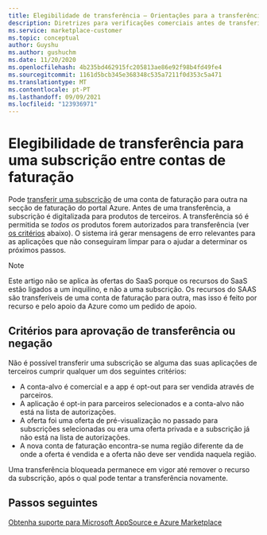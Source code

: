 ```yaml
---
title: Elegibilidade de transferência – Orientações para a transferência de uma subscrição entre contas de faturação, Azure Marketplace
description: Diretrizes para verificações comerciais antes de transferir uma subscrição entre contas de faturação no portal Azure.
ms.service: marketplace-customer
ms.topic: conceptual
author: Guyshu
ms.author: gushuchm
ms.date: 11/20/2020
ms.openlocfilehash: 4b235bd462915fc205813ae86e92f98b4fd49fe4
ms.sourcegitcommit: 1161d5bcb345e368348c535a7211f0d353c5a471
ms.translationtype: MT
ms.contentlocale: pt-PT
ms.lasthandoff: 09/09/2021
ms.locfileid: "123936971"
---
```

# <a name="transfer-eligibility-for-a-subscription-between-billing-accounts"></a>Elegibilidade de transferência para uma subscrição entre contas de faturação

Pode [transferir uma subscrição](/azure/cost-management-billing/understand/subscription-transfer) de uma conta de faturação para outra na secção de faturação do portal Azure. Antes de uma transferência, a subscrição é digitalizada para produtos de terceiros. A transferência só é permitida se *todos os* produtos forem autorizados para transferência (ver [os critérios](#criteria-for-transfer-approval-or-denial) abaixo). O sistema irá gerar mensagens de erro relevantes para as aplicações que não conseguiram limpar para o ajudar a determinar os próximos passos.

> [!NOTE]
> Este artigo não se aplica às ofertas do SaaS porque os recursos do SaaS estão ligados a um inquilino, e não a uma subscrição. Os recursos do SAAS são transferíveis de uma conta de faturação para outra, mas isso é feito por recurso e pelo apoio da Azure como um pedido de apoio.

## <a name="criteria-for-transfer-approval-or-denial"></a>Critérios para aprovação de transferência ou negação

Não é possível transferir uma subscrição se alguma das suas aplicações de terceiros cumprir qualquer um dos seguintes critérios:

- A conta-alvo é comercial e a app é opt-out para ser vendida através de parceiros.
- A aplicação é opt-in para parceiros selecionados e a conta-alvo não está na lista de autorizações.
- A oferta foi uma oferta de pré-visualização no passado para subscrições selecionadas ou era uma oferta privada e a subscrição já não está na lista de autorizações.
- A nova conta de faturação encontra-se numa região diferente da de onde a oferta é vendida e a oferta não deve ser vendida naquela região.

Uma transferência bloqueada permanece em vigor até remover o recurso da subscrição, após o qual pode tentar a transferência novamente.

## <a name="next-steps"></a>Passos seguintes

[Obtenha suporte para Microsoft AppSource e Azure Marketplace](get-support.md)

